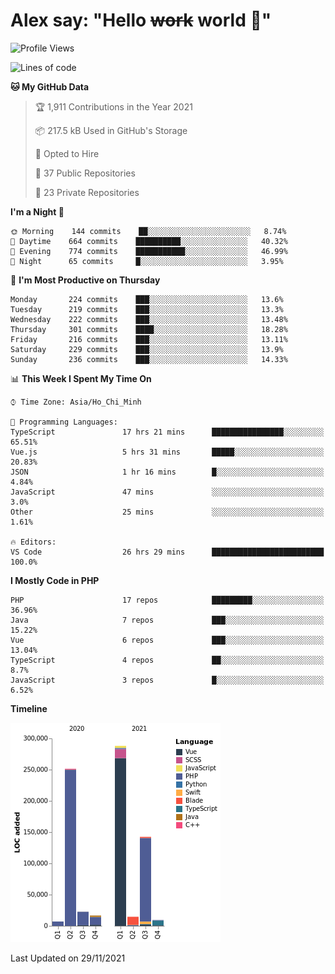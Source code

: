 # Alex say: "Hello ~~work~~ world 🐾"

<!--START_SECTION:waka-->
![Profile Views](http://img.shields.io/badge/Profile%20Views-0-blue)

![Lines of code](https://img.shields.io/badge/From%20Hello%20World%20I%27ve%20Written-753035%20lines%20of%20code-blue)

**🐱 My GitHub Data** 

> 🏆 1,911 Contributions in the Year 2021
 > 
> 📦 217.5 kB Used in GitHub's Storage 
 > 
> 💼 Opted to Hire
 > 
> 📜 37 Public Repositories 
 > 
> 🔑 23 Private Repositories  
 > 
**I'm a Night 🦉** 

```text
🌞 Morning    144 commits    ██░░░░░░░░░░░░░░░░░░░░░░░   8.74% 
🌆 Daytime    664 commits    ██████████░░░░░░░░░░░░░░░   40.32% 
🌃 Evening    774 commits    ███████████░░░░░░░░░░░░░░   46.99% 
🌙 Night      65 commits     █░░░░░░░░░░░░░░░░░░░░░░░░   3.95%

```
📅 **I'm Most Productive on Thursday** 

```text
Monday       224 commits    ███░░░░░░░░░░░░░░░░░░░░░░   13.6% 
Tuesday      219 commits    ███░░░░░░░░░░░░░░░░░░░░░░   13.3% 
Wednesday    222 commits    ███░░░░░░░░░░░░░░░░░░░░░░   13.48% 
Thursday     301 commits    ████░░░░░░░░░░░░░░░░░░░░░   18.28% 
Friday       216 commits    ███░░░░░░░░░░░░░░░░░░░░░░   13.11% 
Saturday     229 commits    ███░░░░░░░░░░░░░░░░░░░░░░   13.9% 
Sunday       236 commits    ███░░░░░░░░░░░░░░░░░░░░░░   14.33%

```


📊 **This Week I Spent My Time On** 

```text
⌚︎ Time Zone: Asia/Ho_Chi_Minh

💬 Programming Languages: 
TypeScript               17 hrs 21 mins      ████████████████░░░░░░░░░   65.51% 
Vue.js                   5 hrs 31 mins       █████░░░░░░░░░░░░░░░░░░░░   20.83% 
JSON                     1 hr 16 mins        █░░░░░░░░░░░░░░░░░░░░░░░░   4.84% 
JavaScript               47 mins             ░░░░░░░░░░░░░░░░░░░░░░░░░   3.0% 
Other                    25 mins             ░░░░░░░░░░░░░░░░░░░░░░░░░   1.61%

🔥 Editors: 
VS Code                  26 hrs 29 mins      █████████████████████████   100.0%

```

**I Mostly Code in PHP** 

```text
PHP                      17 repos            █████████░░░░░░░░░░░░░░░░   36.96% 
Java                     7 repos             ███░░░░░░░░░░░░░░░░░░░░░░   15.22% 
Vue                      6 repos             ███░░░░░░░░░░░░░░░░░░░░░░   13.04% 
TypeScript               4 repos             ██░░░░░░░░░░░░░░░░░░░░░░░   8.7% 
JavaScript               3 repos             █░░░░░░░░░░░░░░░░░░░░░░░░   6.52%

```


**Timeline**

![Chart not found](https://raw.githubusercontent.com/alexzvn/alexzvn/main/charts/bar_graph.png) 


 Last Updated on 29/11/2021
<!--END_SECTION:waka-->
